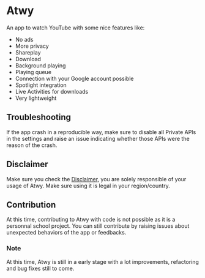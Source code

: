 # Atwy

An app to watch YouTube with some nice features like:
- No ads
- More privacy
- Shareplay
- Download
- Background playing
- Playing queue
- Connection with your Google account possible
- Spotlight integration
- Live Activities for downloads
- Very lightweight

## Troubleshooting
If the app crash in a reproducible way, make sure to disable all Private APIs in the settings and raise an issue indicating whether those APIs were the reason of the crash.

## Disclaimer
Make sure you check the [Disclaimer](https://github.com/b5i/Atwy/blob/main/DISCLAIMER.md), you are solely responsible of your usage of Atwy. Make sure using it is legal in your region/country.
 
## Contribution
At this time, contributing to Atwy with code is not possible as it is a personnal school project. You can still contribute by raising issues about unexpected behaviors of the app or feedbacks.

### Note
At this time, Atwy is still in a early stage with a lot improvements, refactoring and bug fixes still to come.
